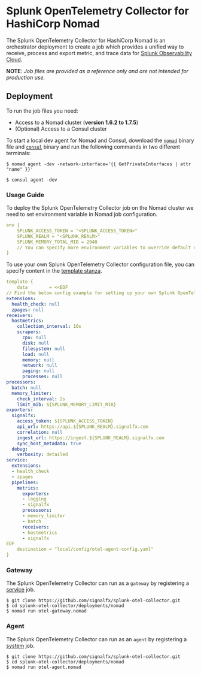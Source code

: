# Splunk OpenTelemetry Collector for HashiCorp Nomad

The Splunk OpenTelemetry Collector for HashiCorp Nomad is an orchestrator deployment to create a job which provides a unified way to receive, process and export metric, and trace data for [Splunk Observability Cloud](https://docs.splunk.com/Observability).

**NOTE**: _Job files are provided as a reference only and are not intended for production use._

## Deployment

To run the job files you need:

- Access to a Nomad cluster (**version 1.6.2 to 1.7.5**)
- (Optional) Access to a Consul cluster

To start a local dev agent for Nomad and Consul, download the
[`nomad`](https://www.nomadproject.io/downloads) binary file and
[`consul`](https://www.consul.io/downloads) binary and run the following
commands in two different terminals:

```shell-session
$ nomad agent -dev -network-interface='{{ GetPrivateInterfaces | attr "name" }}'
```

```shell-session
$ consul agent -dev
```
### Usage Guide

To deploy the Splunk OpenTelemetry Collector job on the Nomad cluster we need to set environment variable in Nomad job configuration. 

```yaml
env {
    SPLUNK_ACCESS_TOKEN = "<SPLUNK_ACCESS_TOKEN>"
    SPLUNK_REALM = "<SPLUNK_REALM>"
    SPLUNK_MEMORY_TOTAL_MIB = 2048
    // You can specify more environment variables to override default values.
}
```

To use your own Splunk OpenTelemetry Collector configuration file, you can specify content in the [template stanza](https://www.nomadproject.io/docs/job-specification/template).

```yaml
template {
    data        = <<EOF
// Find the below config example for setting up your own Splunk OpenTelemetry Collector configuration file.
extensions:
  health_check: null
  zpages: null
receivers:
  hostmetrics:
    collection_interval: 10s
    scrapers:
      cpu: null
      disk: null
      filesystem: null
      load: null
      memory: null
      network: null
      paging: null
      processes: null
processors:
  batch: null
  memory_limiter:
    check_interval: 2s
    limit_mib: ${SPLUNK_MEMORY_LIMIT_MIB}
exporters:
  signalfx:
    access_token: ${SPLUNK_ACCESS_TOKEN}
    api_url: https://api.${SPLUNK_REALM}.signalfx.com
    correlation: null
    ingest_url: https://ingest.${SPLUNK_REALM}.signalfx.com
    sync_host_metadata: true
  debug:
    verbosity: detailed
service:
  extensions:
  - health_check
  - zpages
  pipelines:
    metrics:
      exporters:
      - logging
      - signalfx
      processors:
      - memory_limiter
      - batch
      receivers:
      - hostmetrics
      - signalfx
EOF
    destination = "local/config/otel-agent-config.yaml"
}

```

### Gateway

The Splunk OpenTelemetry Collector can run as a `gateway` by registering a
[service](https://www.nomadproject.io/docs/schedulers#service) job.

```shell-session
$ git clone https://github.com/signalfx/splunk-otel-collector.git
$ cd splunk-otel-collector/deployments/nomad
$ nomad run otel-gateway.nomad
```

### Agent

The Splunk OpenTelemetry Collector can run as an `agent` by registering a
[system](https://www.nomadproject.io/docs/schedulers#system) job.

```shell-session
$ git clone https://github.com/signalfx/splunk-otel-collector.git
$ cd splunk-otel-collector/deployments/nomad
$ nomad run otel-agent.nomad
```
